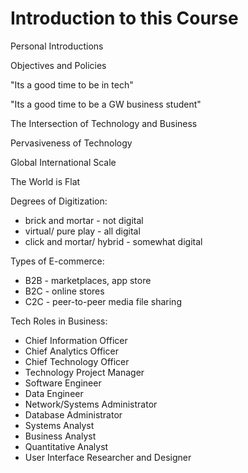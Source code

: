 # Introduction to this Course

Personal Introductions

Objectives and Policies

"Its a good time to be in tech"

"Its a good time to be a GW business student"

The Intersection of Technology and Business

Pervasiveness of Technology

Global International Scale

The World is Flat

Degrees of Digitization:

 + brick and mortar - not digital
 + virtual/ pure play - all digital
 + click and mortar/ hybrid - somewhat digital

Types of E-commerce:

  + B2B - marketplaces, app store
  + B2C - online stores
  + C2C - peer-to-peer media file sharing

Tech Roles in Business:

 + Chief Information Officer
 + Chief Analytics Officer
 + Chief Technology Officer
 + Technology Project Manager
 + Software Engineer
 + Data Engineer
 + Network/Systems Administrator
 + Database Administrator
 + Systems Analyst
 + Business Analyst
 + Quantitative Analyst
 + User Interface Researcher and Designer
